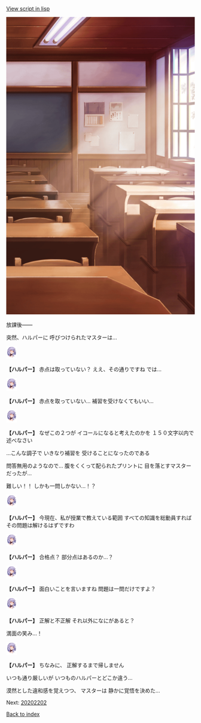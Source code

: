 [View script in lisp](../scripts/20202201.txt)

![classroom03_daytime.png](../images/backgrounds/classroom03_daytime.png)

放課後――

突然、ハルパーに
呼びつけられたマスターは…

<img src="../images/units/202021.png" alt="202021.png" height="34"/>

**【ハルパー】**
赤点は取っていない？
ええ、その通りですね
では…

<img src="../images/units/202021.png" alt="202021.png" height="34"/>

**【ハルパー】**
赤点を取っていない…
補習を受けなくてもいい…

<img src="../images/units/202021.png" alt="202021.png" height="34"/>

**【ハルパー】**
なぜこの２つが
イコールになると考えたのかを
１５０文字以内で述べなさい

…こんな調子で
いきなり補習を
受けることになったのである

問答無用のようなので…
腹をくくって配られたプリントに
目を落とすマスターだったが…

難しい！！
しかも一問しかない…！？

<img src="../images/units/202021.png" alt="202021.png" height="34"/>

**【ハルパー】**
今現在、私が授業で教えている範囲
すべての知識を総動員すれば
その問題は解けるはずですわ

<img src="../images/units/202021.png" alt="202021.png" height="34"/>

**【ハルパー】**
合格点？
部分点はあるのか…？

<img src="../images/units/202021.png" alt="202021.png" height="34"/>

**【ハルパー】**
面白いことを言いますね
問題は一問だけですよ？

<img src="../images/units/202021.png" alt="202021.png" height="34"/>

**【ハルパー】**
正解と不正解
それ以外になにがあると？

満面の笑み…！

<img src="../images/units/202021.png" alt="202021.png" height="34"/>

**【ハルパー】**
ちなみに、
正解するまで帰しません

いつも通り厳しいが
いつものハルパーとどこか違う…

漠然とした違和感を覚えつつ、
マスターは
静かに覚悟を決めた…

Next: [20202202](20202202.md)

[Back to index](index.md)

